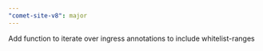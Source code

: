 ```yaml
---
"comet-site-v8": major
---
```


Add function to iterate over ingress annotations to include whitelist-ranges
